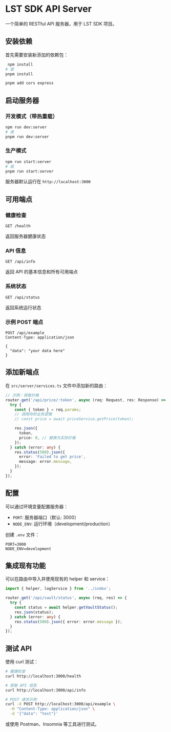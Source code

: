 # LST SDK API Server

一个简单的 RESTful API 服务器，用于 LST SDK 项目。

## 安装依赖

首先需要安装新添加的依赖包：

```bash
 npm install
# 或
pnpm install

pnpm add cors express
```

## 启动服务器

### 开发模式（带热重载）

```bash
npm run dev:server
# 或
pnpm run dev:server
```

### 生产模式

```bash
npm run start:server
# 或
pnpm run start:server
```

服务器默认运行在 `http://localhost:3000`

## 可用端点

### 健康检查

```
GET /health
```

返回服务器健康状态

### API 信息

```
GET /api/info
```

返回 API 的基本信息和所有可用端点

### 系统状态

```
GET /api/status
```

返回系统运行状态

### 示例 POST 端点

```
POST /api/example
Content-Type: application/json

{
  "data": "your data here"
}
```

## 添加新端点

在 `src/server/services.ts` 文件中添加新的路由：

```typescript
// 示例：获取价格
router.get('/api/price/:token', async (req: Request, res: Response) => {
  try {
    const { token } = req.params;
    // 调用你的业务逻辑
    // const price = await priceService.getPrice(token);

    res.json({
      token,
      price: 0, // 替换为实际价格
    });
  } catch (error: any) {
    res.status(500).json({
      error: 'Failed to get price',
      message: error.message,
    });
  }
});
```

## 配置

可以通过环境变量配置服务器：

- `PORT`: 服务器端口（默认: 3000）
- `NODE_ENV`: 运行环境（development/production）

创建 `.env` 文件：

```env
PORT=3000
NODE_ENV=development
```

## 集成现有功能

可以在路由中导入并使用现有的 helper 和 service：

```typescript
import { helper, logService } from '../index';

router.get('/api/vault/status', async (req, res) => {
  try {
    const status = await helper.getVaultStatus();
    res.json(status);
  } catch (error: any) {
    res.status(500).json({ error: error.message });
  }
});
```

## 测试 API

使用 curl 测试：

```bash
# 健康检查
curl http://localhost:3000/health

# 获取 API 信息
curl http://localhost:3000/api/info

# POST 请求示例
curl -X POST http://localhost:3000/api/example \
  -H "Content-Type: application/json" \
  -d '{"data": "test"}'
```

或使用 Postman、Insomnia 等工具进行测试。
